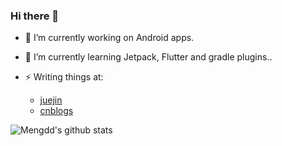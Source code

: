 ### Hi there 👋

<!--
**mengdd/mengdd** is a ✨ _special_ ✨ repository because its `README.md` (this file) appears on your GitHub profile.

Here are some ideas to get you started:

- 🔭 I’m currently working on ...
- 🌱 I’m currently learning ...
- 👯 I’m looking to collaborate on ...
- 🤔 I’m looking for help with ...
- 💬 Ask me about ...
- 📫 How to reach me: ...
- 😄 Pronouns: ...
- ⚡ Fun fact: ...
-->

- 🔭 I’m currently working on Android apps.
- 🌱 I’m currently learning Jetpack, Flutter and gradle plugins..

- ⚡ Writing things at: 
  * [juejin](https://juejin.im/user/1345457960787022)
  * [cnblogs](https://www.cnblogs.com/mengdd/)

![Mengdd's github stats](https://github-readme-stats.vercel.app/api?username=mengdd&show_icons=true)
